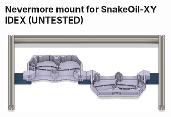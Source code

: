 # Nevermore mount for SnakeOil-XY IDEX **(UNTESTED)**

![nevermore-idex](/Doc/img/nevermore-idex.png)